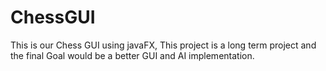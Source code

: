 # ChessGUI
This is our Chess GUI using javaFX, This project is a long term project and the final Goal would be a better GUI and AI implementation.
